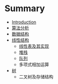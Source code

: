 # Summary

* [Introduction](README.md)
* [算法分析](algorithmAnalysis.md)
* [数据结构](shu_ju_jie_gou.md)
* [线性结构](xian_xing_jie_gou.md)
   * [线性表及其实现](xian_xing_biao_ji_qi_shi_xian.md)
   * [堆栈](dui_zhan.md)
   * [队列](dui_lie.md)
   * 多项式相加运算
* [树](shu.md)
   * 二叉树及存储结构

